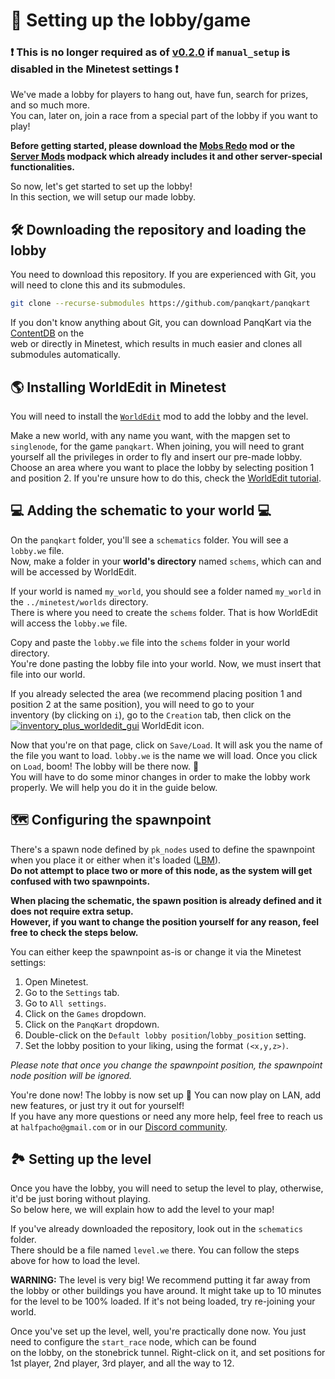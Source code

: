 # 🏰 Setting up the lobby/game

### ❗ This is no longer required as of [v0.2.0](https://github.com/panqkart/panqkart/releases/v0.2.0) if `manual_setup` is disabled in the Minetest settings ❗

We've made a lobby for players to hang out, have fun, search for prizes, and so much more.\
You can, later on, join a race from a special part of the lobby if you want to play!

**Before getting started, please download the [Mobs Redo](https://notabug.org/TenPlus1/mobs_redo) mod or the\
[Server Mods](https://github.com/panqkart/servermods) modpack which already includes it and other server-special functionalities.**

So now, let's get started to set up the lobby!\
In this section, we will setup our made lobby.

## 🛠 Downloading the repository and loading the lobby

You need to download this repository. If you are experienced with Git, you will need to clone this and its submodules.

```bash
git clone --recurse-submodules https://github.com/panqkart/panqkart
```

If you don't know anything about Git, you can download PanqKart via the [ContentDB](https://content.minetest.net/packages/Panquesito7/panqkart/) on the\
web or directly in Minetest, which results in much easier and clones all submodules automatically.

## 🌎 Installing WorldEdit in Minetest

You will need to install the [`WorldEdit`](https://github.com/Uberi/Minetest-WorldEdit) mod to add the lobby and the level.

Make a new world, with any name you want, with the mapgen set to `singlenode`, for the game `panqkart`. When joining, you will need to grant yourself all the privileges in order to fly and insert our pre-made lobby. Choose an area where you want to place the lobby by selecting position 1 and position 2. If you're unsure how to do this, check the [WorldEdit tutorial](https://github.com/Uberi/Minetest-WorldEdit/blob/master/Tutorial.md).

## 💻 Adding the schematic to your world 💻

On the `panqkart` folder, you'll see a `schematics` folder. You will see a `lobby.we` file.\
Now, make a folder in your **world's directory** named `schems`, which can and will be accessed by WorldEdit.

If your world is named `my_world`, you should see a folder named `my_world` in the `../minetest/worlds` directory.\
There is where you need to create the `schems` folder. That is how WorldEdit will access the `lobby.we` file.

Copy and paste the `lobby.we` file into the `schems` folder in your world directory.\
You're done pasting the lobby file into your world. Now, we must insert that file into our world.

If you already selected the area (we recommend placing position 1 and position 2 at the same position), you will need to go to your<br> inventory (by clicking on `i`), go to the `Creation` tab, then click on the [![inventory_plus_worldedit_gui](https://user-images.githubusercontent.com/51391473/171032521-cd536e49-e3f0-4784-95a1-5b6917a21fe4.png)](https://github.com/Uberi/Minetest-WorldEdit/blob/master/worldedit_gui/textures/inventory_plus_worldedit_gui.png)
 WorldEdit icon.

Now that you're on that page, click on `Save/Load`. It will ask you the name of the file you want to load. `lobby.we` is the name we will load. Once you click on `Load`, boom! The lobby will be there now. 🎉<br>
You will have to do some minor changes in order to make the lobby work properly. We will help you do it in the guide below.

## 🗺 Configuring the spawnpoint

There's a spawn node defined by `pk_nodes` used to define the spawnpoint when you place it or either when it's loaded ([LBM](https://github.com/minetest/minetest/blob/master/doc/lua_api.txt#L7937)).\
**Do not attempt to place two or more of this node, as the system will get confused with two spawnpoints.**

**When placing the schematic, the spawn position is already defined and it does not require extra setup.**\
**However, if you want to change the position yourself for any reason, feel free to check the steps below.**

You can either keep the spawnpoint as-is or change it via the Minetest settings:

1. Open Minetest.
2. Go to the `Settings` tab.
3. Go to `All settings`.
4. Click on the `Games` dropdown.
5. Click on the `PanqKart` dropdown.
6. Double-click on the `Default lobby position`/`lobby_position` setting.
7. Set the lobby position to your liking, using the format `(<x,y,z>)`.

_Please note that once you change the spawnpoint position, the spawnpoint node position will be ignored._

You're done now! The lobby is now set up 🎉 You can now play on LAN, add new features, or just try it out for yourself!\
If you have any more questions or need any more help, feel free to reach us at `halfpacho@gmail.com` or in our [Discord community](https://discord.gg/HEweZuF3Vv).

## 🏞 Setting up the level

Once you have the lobby, you will need to setup the level to play, otherwise, it'd be just boring without playing.\
So below here, we will explain how to add the level to your map!

If you've already downloaded the repository, look out in the `schematics` folder.\
There should be a file named `level.we` there. You can follow the steps above for how to load the level.

**WARNING:** The level is very big! We recommend putting it far away from the lobby or other buildings you have around. It might take up to 10 minutes for the level to be 100% loaded. If it's not being loaded, try re-joining your world.

Once you've set up the level, well, you're practically done now. You just need to configure the `start_race` node, which can be found\
on the lobby, on the stonebrick tunnel. Right-click on it, and set positions for 1st player, 2nd player, 3rd player, and all the way to 12.
